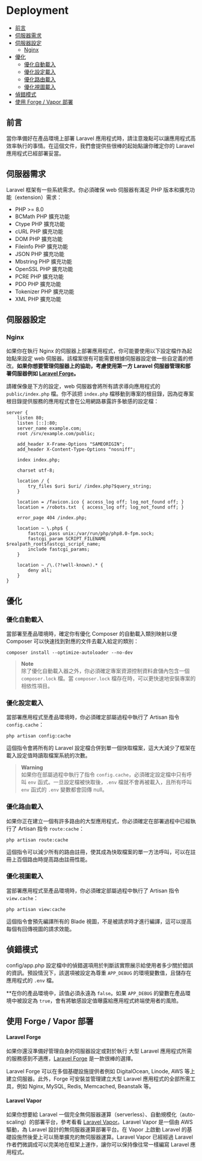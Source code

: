 # Deployment

- [前言](#introduction)
- [伺服器需求](#server-requirements)
- [伺服器設定](#server-configuration)
    - [Nginx](#nginx)
- [優化](#optimization)
    - [優化自動載入](#autoloader-optimization)
    - [優化設定載入](#optimizing-configuration-loading)
    - [優化路由載入](#optimizing-route-loading)
    - [優化視圖載入](#optimizing-view-loading)
- [偵錯模式](#debug-mode)
- [使用 Forge / Vapor 部署](#deploying-with-forge-or-vapor)

<a name="introduction"></a>
## 前言

當你準備好在產品環境上部署 Laravel 應用程式時，請注意幾點可以讓應用程式高效率執行的事情。在這個文件，我們會提供些很棒的起始點讓你確定你的 Laravel 應用程式已經部署妥當。

<a name="server-requirements"></a>
## 伺服器需求

Laravel 框架有一些系統需求。你必須確保 web 伺服器有滿足 PHP 版本和擴充功能（extension）需求：

<div class="content-list" markdown="1">

- PHP >= 8.0
- BCMath PHP 擴充功能
- Ctype PHP 擴充功能
- cURL PHP 擴充功能
- DOM PHP 擴充功能
- Fileinfo PHP 擴充功能
- JSON PHP 擴充功能
- Mbstring PHP 擴充功能
- OpenSSL PHP 擴充功能
- PCRE PHP 擴充功能
- PDO PHP 擴充功能
- Tokenizer PHP 擴充功能
- XML PHP 擴充功能

</div>

<a name="server-configuration"></a>
## 伺服器設定

<a name="nginx"></a>
### Nginx

如果你在執行 Nginx 的伺服器上部署應用程式，你可能要使用以下設定檔作為起始點來設定 web 伺服器。該檔案很有可能需要根據伺服器設定做一些自定義的修改。**如果你想要管理伺服器上的協助，考慮使用第一方 Laravel 伺服器管理和部署伺服器例如 [Laravel Forge](https://forge.laravel.com)。**

請確保像是下方的設定，web 伺服器會將所有請求導向應用程式的 `public/index.php` 檔。你不該把 `index.php` 檔移動到專案的根目錄，因為從專案根目錄提供服務的應用程式會在公用網路暴露許多敏感的設定檔：

```nginx
server {
    listen 80;
    listen [::]:80;
    server_name example.com;
    root /srv/example.com/public;

    add_header X-Frame-Options "SAMEORIGIN";
    add_header X-Content-Type-Options "nosniff";

    index index.php;

    charset utf-8;

    location / {
        try_files $uri $uri/ /index.php?$query_string;
    }

    location = /favicon.ico { access_log off; log_not_found off; }
    location = /robots.txt  { access_log off; log_not_found off; }

    error_page 404 /index.php;

    location ~ \.php$ {
        fastcgi_pass unix:/var/run/php/php8.0-fpm.sock;
        fastcgi_param SCRIPT_FILENAME $realpath_root$fastcgi_script_name;
        include fastcgi_params;
    }

    location ~ /\.(?!well-known).* {
        deny all;
    }
}
```

<a name="optimization"></a>
## 優化

<a name="autoloader-optimization"></a>
### 優化自動載入

當部署至產品環境時，確定你有優化 Composer 的自動載入類別映射以便 Composer 可以快速找到對應的文件去載入給定的類別：

```shell
composer install --optimize-autoloader --no-dev
```

> **Note**  
> 除了優化自動載入器之外，你必須確定專案資源控制資料倉儲內包含一個 `composer.lock` 檔。當 `composer.lock` 檔存在時，可以更快速地安裝專案的相依性項目。

<a name="optimizing-configuration-loading"></a>
### 優化設定載入

當部署應用程式至產品環境時，你必須確定部屬過程中執行了 Artisan 指令 `config.cache`：

```shell
php artisan config:cache
```

這個指令會將所有的 Laravel 設定檔合併到單一個快取檔案，這大大減少了框架在載入設定值時讀取檔案系統的次數。

> **Warning**  
> 如果你在部屬過程中執行了指令 `config.cache`，必須確定設定檔中只有呼叫 `env` 函式。一旦設定檔被快取後，`.env` 檔就不會再被載入，且所有呼叫 `env` 函式的 `.env` 變數都會回傳 null。

<a name="optimizing-route-loading"></a>
### 優化路由載入

如果你正在建立一個有許多路由的大型應用程式，你必須確定在部署過程中已經執行了 Artisan 指令 `route:cache`：

```shell
php artisan route:cache
```

這個指令可以減少所有的路由註冊，使其成為快取檔案的單一方法呼叫，可以在註冊上百個路由時提高路由註冊性能。

<a name="optimizing-view-loading"></a>
### 優化視圖載入

當部署應用程式至產品環境時，你必須確定部屬過程中執行了 Artisan 指令 `view.cache`：

```shell
php artisan view:cache
```

這個指令會預先編譯所有的 Blade 視圖，不是被請求時才進行編譯，這可以提高每個有回傳視圖的請求效能。

<a name="debug-mode"></a>
## 偵錯模式

config/app.php 設定檔中的偵錯選項用於判斷該實際展示給使用者多少關於錯誤的資訊。預設情況下，該選項被設定為尊重 `APP_DEBUG` 的環境變數值，且儲存在應用程式的 `.env` 檔。

**在你的產品環境中，該值必須永遠為 `false`。如果 `APP_DEBUG` 的變數在產品環境中被設定為 `true`，會有將敏感設定值曝露給應用程式終端使用者的風險。

<a name="deploying-with-forge-or-vapor"></a>
## 使用 Forge / Vapor 部署

<a name="laravel-forge"></a>
#### Laravel Forge

如果你還沒準備好管理自身的伺服器設定或對於執行 大型 Laravel 應用程式所需的服務感到不適應，[Laravel Forge](https://forge.laravel.com) 是一款很棒的選擇。

Laravel Forge 可以在多個基礎設施提供者例如 DigitalOcean, Linode, AWS 等上建立伺服器。此外，Forge 可安裝並管理建立大型 Laravel 應用程式的全部所需工具，例如 Nginx, MySQL, Redis, Memcached, Beanstalk 等。

<a name="laravel-vapor"></a>
#### Laravel Vapor

如果你想要給 Laravel 一個完全無伺服器運算（serverless）、自動規模化（auto-scaling）的部署平台，參考看看 [Laravel Vapor](https://vapor.laravel.com)。Laravel Vapor 是一個由 AWS 驅動，為 Laravel 設計的無伺服器運算部署平台。在 Vapor 上啟動 Laravel 的基礎設施然後愛上可以簡單擴充的無伺服器運算。Laravel Vapor 已經經過 Laravel 作者們微調成可以完美地在框架上運作，讓你可以保持像往常一樣編寫 Laravel 應用程式。
